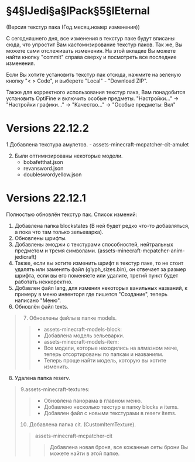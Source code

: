 # §4§lJedi§a§lPack§5§lEternal

 (Версия текстур пака (Год.месяц.номер изменения))
 
 С сегодняшнего дня, все изменения в текстур паке будут вписаны сюда, что упростит Вам кастомизирование текстур паков.
 Так же, Вы можете сами отслеживать изменения. На этой вкладке Вы можете найти кнопку "commit" справа сверху и посмотреть все последние изменения.
 
 Если Вы хотите установить текстур пак отсюда, нажмите на зеленую кнопку "< > Code", и выберете "Local" - "Download ZIP".
 
 Также для корректного использования текстур пака, Вам понадобится установить OptiFine и включить особые предметы. "Настройки..." -> "Настройки графики..." -> "Качество..." -> "Особые предметы: Вкл"

# Versions 22.12.2

1.Добавлена текстура амулетов.
	- assets-minecraft-mcpatcher-cit-amulet
	
2. Были оптимизированы некоторые модели.
	- bobafetthat.json
	- revansword.json
	- doubleswordyellow.json

# Versions 22.12.1

 Полностью обновлён текстур пак. Список измений:
1. Добавлена папка blockstates (В ней будет редко что-то добавляться, а пока что там только зельеварка).
2. Обновлены шрифты.
3. Добавлены эмоджи с текстурами способностей, нейтральных предметом и тремя символами.
(assets-minecraft-mcpatcher-anim-jedicraft)
4. Также, если вы хотите изменить шрифт в текстур паке, то не стоит удалять или заменять файл
(glyph_sizes.bin), он отвечает за размер шрифта, если вы его поменяете или удалите, третий пункт будет работать неккоректно.
5. Добавлен файл lang, для измения некоторых ванильных названий, к примеру в меню инвенторя где пишется "Создание", теперь написано "Меню".
6. Обновлён файл texts.
> 7. Обновлены файлы в папке models.
>> - assets-minecraft-models-block:
>> - Добавлена модель зельеварки.
>> - assets-minecraft-models-item:
>> - Все модели, которые находились на алмазном мече, теперь отсортированы по папкам и названиям.
>> - Теперь проще найти модель, которую вы хотите изменить.
8. Удалена папка reserv.
>9.assets-minecraft-textures:
>> - Обновлена панорама в главном меню.
>> - Добавлено несколько текстур в папку blocks и items.
>> - Добавлен файл с новыми текстурами в reserv items.
>10. Добавлена папка cit. (CustomItemTexture).
>> assets-minecraft-mcpatcher-cit
>>> Добавлена новая броня, все кожанные сеты брони Вы можете найти в этой папке.

 
